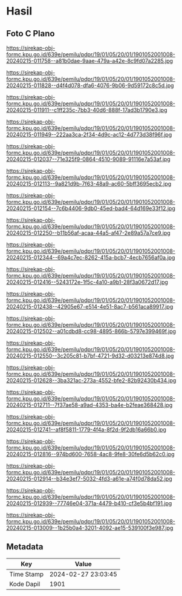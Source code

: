 # Hasil

## Foto C Plano

https://sirekap-obj-formc.kpu.go.id/639e/pemilu/pdpr/19/01/05/20/01/1901052001008-20240215-011758--a81b0dae-9aae-479a-a42e-8c9fd07a2285.jpg

https://sirekap-obj-formc.kpu.go.id/639e/pemilu/pdpr/19/01/05/20/01/1901052001008-20240215-011828--d4f4d078-dfa6-4076-9b06-9d59172c8c5d.jpg

https://sirekap-obj-formc.kpu.go.id/639e/pemilu/pdpr/19/01/05/20/01/1901052001008-20240215-011911--c1ff235c-7bb3-40d6-888f-17ad3b1790e3.jpg

https://sirekap-obj-formc.kpu.go.id/639e/pemilu/pdpr/19/01/05/20/01/1901052001008-20240215-011949--222aa3ca-2f34-4d9c-ac12-4d773d38f96f.jpg

https://sirekap-obj-formc.kpu.go.id/639e/pemilu/pdpr/19/01/05/20/01/1901052001008-20240215-012037--71e325f9-0864-4510-9089-91116e7a53af.jpg

https://sirekap-obj-formc.kpu.go.id/639e/pemilu/pdpr/19/01/05/20/01/1901052001008-20240215-012113--9a821d9b-7f63-48a9-ac60-5bff3695ecb2.jpg

https://sirekap-obj-formc.kpu.go.id/639e/pemilu/pdpr/19/01/05/20/01/1901052001008-20240215-012154--7c6b4406-9db0-45ed-bad4-64d169e33f12.jpg

https://sirekap-obj-formc.kpu.go.id/639e/pemilu/pdpr/19/01/05/20/01/1901052001008-20240215-012250--b11b56af-acaa-44a5-af47-2e89a57a7ce9.jpg

https://sirekap-obj-formc.kpu.go.id/639e/pemilu/pdpr/19/01/05/20/01/1901052001008-20240215-012344--69a4c7ec-8262-415a-bcb7-4ecb7656af0a.jpg

https://sirekap-obj-formc.kpu.go.id/639e/pemilu/pdpr/19/01/05/20/01/1901052001008-20240215-012416--5243172e-1f5c-4a10-a9b1-28f3a0672d17.jpg

https://sirekap-obj-formc.kpu.go.id/639e/pemilu/pdpr/19/01/05/20/01/1901052001008-20240215-012438--42905e67-e514-4e51-8ac7-b561aca89917.jpg

https://sirekap-obj-formc.kpu.go.id/639e/pemilu/pdpr/19/01/05/20/01/1901052001008-20240215-012502--a01cdbd8-cc98-4895-866b-5797e399469f.jpg

https://sirekap-obj-formc.kpu.go.id/639e/pemilu/pdpr/19/01/05/20/01/1901052001008-20240215-012550--3c205c81-b7bf-4721-9d32-d03213e874d8.jpg

https://sirekap-obj-formc.kpu.go.id/639e/pemilu/pdpr/19/01/05/20/01/1901052001008-20240215-012628--3ba321ac-273a-4552-bfe2-82b92430b434.jpg

https://sirekap-obj-formc.kpu.go.id/639e/pemilu/pdpr/19/01/05/20/01/1901052001008-20240215-012711--7f37ae58-a9ad-4353-ba4e-b2feae368428.jpg

https://sirekap-obj-formc.kpu.go.id/639e/pemilu/pdpr/19/01/05/20/01/1901052001008-20240215-012741--af8f5811-1779-4f4a-8f2d-9f2db16a66b0.jpg

https://sirekap-obj-formc.kpu.go.id/639e/pemilu/pdpr/19/01/05/20/01/1901052001008-20240215-012816--974bd600-7658-4ac8-9fe8-30fe6d5b62c0.jpg

https://sirekap-obj-formc.kpu.go.id/639e/pemilu/pdpr/19/01/05/20/01/1901052001008-20240215-012914--b34e3ef7-5032-4fd3-a61e-a74f0d78da52.jpg

https://sirekap-obj-formc.kpu.go.id/639e/pemilu/pdpr/19/01/05/20/01/1901052001008-20240215-012939--77746e04-371a-4479-b410-cf3e5b4bf191.jpg

https://sirekap-obj-formc.kpu.go.id/639e/pemilu/pdpr/19/01/05/20/01/1901052001008-20240215-013009--1b25b0a4-3201-4092-ae15-539100f3e987.jpg


## Metadata

| Key        | Value               |
| ---------- | ------------------- |
| Time Stamp | 2024-02-27 23:03:45 |
| Kode Dapil | 1901                |




